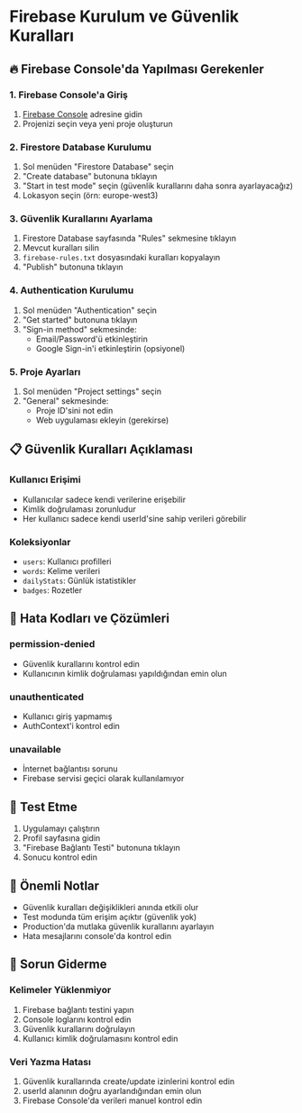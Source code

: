 # Firebase Kurulum ve Güvenlik Kuralları

## 🔥 Firebase Console'da Yapılması Gerekenler

### 1. Firebase Console'a Giriş
1. [Firebase Console](https://console.firebase.google.com/) adresine gidin
2. Projenizi seçin veya yeni proje oluşturun

### 2. Firestore Database Kurulumu
1. Sol menüden "Firestore Database" seçin
2. "Create database" butonuna tıklayın
3. "Start in test mode" seçin (güvenlik kurallarını daha sonra ayarlayacağız)
4. Lokasyon seçin (örn: europe-west3)

### 3. Güvenlik Kurallarını Ayarlama
1. Firestore Database sayfasında "Rules" sekmesine tıklayın
2. Mevcut kuralları silin
3. `firebase-rules.txt` dosyasındaki kuralları kopyalayın
4. "Publish" butonuna tıklayın

### 4. Authentication Kurulumu
1. Sol menüden "Authentication" seçin
2. "Get started" butonuna tıklayın
3. "Sign-in method" sekmesinde:
   - Email/Password'ü etkinleştirin
   - Google Sign-in'i etkinleştirin (opsiyonel)

### 5. Proje Ayarları
1. Sol menüden "Project settings" seçin
2. "General" sekmesinde:
   - Proje ID'sini not edin
   - Web uygulaması ekleyin (gerekirse)

## 📋 Güvenlik Kuralları Açıklaması

### Kullanıcı Erişimi
- Kullanıcılar sadece kendi verilerine erişebilir
- Kimlik doğrulaması zorunludur
- Her kullanıcı sadece kendi userId'sine sahip verileri görebilir

### Koleksiyonlar
- `users`: Kullanıcı profilleri
- `words`: Kelime verileri
- `dailyStats`: Günlük istatistikler
- `badges`: Rozetler

## 🚨 Hata Kodları ve Çözümleri

### permission-denied
- Güvenlik kurallarını kontrol edin
- Kullanıcının kimlik doğrulaması yapıldığından emin olun

### unauthenticated
- Kullanıcı giriş yapmamış
- AuthContext'i kontrol edin

### unavailable
- İnternet bağlantısı sorunu
- Firebase servisi geçici olarak kullanılamıyor

## 🧪 Test Etme

1. Uygulamayı çalıştırın
2. Profil sayfasına gidin
3. "Firebase Bağlantı Testi" butonuna tıklayın
4. Sonucu kontrol edin

## 📝 Önemli Notlar

- Güvenlik kuralları değişiklikleri anında etkili olur
- Test modunda tüm erişim açıktır (güvenlik yok)
- Production'da mutlaka güvenlik kurallarını ayarlayın
- Hata mesajlarını console'da kontrol edin

## 🔧 Sorun Giderme

### Kelimeler Yüklenmiyor
1. Firebase bağlantı testini yapın
2. Console loglarını kontrol edin
3. Güvenlik kurallarını doğrulayın
4. Kullanıcı kimlik doğrulamasını kontrol edin

### Veri Yazma Hatası
1. Güvenlik kurallarında create/update izinlerini kontrol edin
2. userId alanının doğru ayarlandığından emin olun
3. Firebase Console'da verileri manuel kontrol edin 